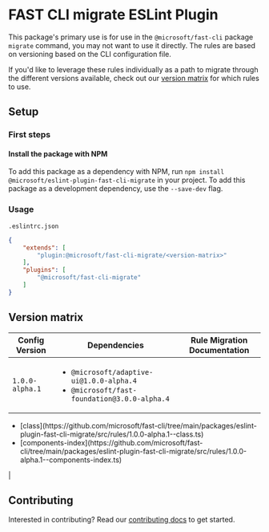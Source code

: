 # FAST CLI migrate ESLint Plugin

This package's primary use is for use in the `@microsoft/fast-cli` package `migrate` command, you may not want to use it directly. The rules are based on versioning based on the CLI configuration file.

If you'd like to leverage these rules individually as a path to migrate through the different versions available, check out our [version matrix](#version-matrix) for which rules to use.

## Setup

### First steps

#### Install the package with NPM

To add this package as a dependency with NPM, run `npm install @microsoft/eslint-plugin-fast-cli-migrate` in your project. To add this package as a development dependency, use the `--save-dev` flag.

### Usage

`.eslintrc.json`
```json
{
    "extends": [
        "plugin:@microsoft/fast-cli-migrate/<version-matrix>"
    ],
    "plugins": [
        "@microsoft/fast-cli-migrate"
    ]
}
```

## Version matrix

| Config Version | Dependencies | Rule Migration Documentation |
|-|-|-|
`1.0.0-alpha.1` | <ul><li>`@microsoft/adaptive-ui@1.0.0-alpha.4`</li><li>`@microsoft/fast-foundation@3.0.0-alpha.4`</li> | 
<ul>
<li>[class](https://github.com/microsoft/fast-cli/tree/main/packages/eslint-plugin-fast-cli-migrate/src/rules/1.0.0-alpha.1--class.ts)</li>
<li>[components-index](https://github.com/microsoft/fast-cli/tree/main/packages/eslint-plugin-fast-cli-migrate/src/rules/1.0.0-alpha.1--components-index.ts)</li>
</ul> |

## Contributing

Interested in contributing? Read our [contributing docs](https://github.com/microsoft/fast-cli/tree/main/packages/eslint-plugin-fast-cli-migrate/CONTRIBUTING.md) to get started.